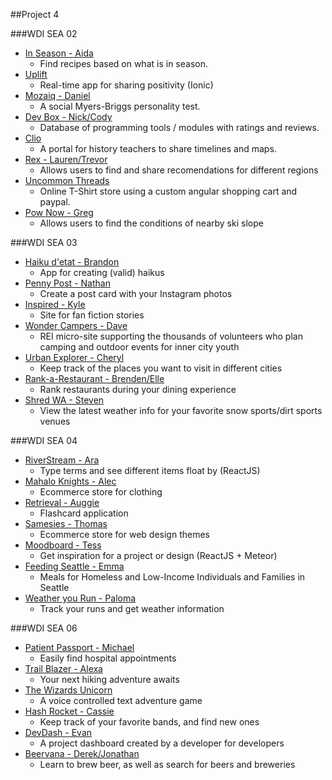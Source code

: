 ##Project  4

###WDI SEA 02

* [In Season - Aida](https://freshinseason.herokuapp.com/)
  * Find recipes based on what is in season.
* [Uplift](https://upliftapp.herokuapp.com)
  * Real-time app for sharing positivity (Ionic)
* [Mozaiq - Daniel](http://mozaiq.herokuapp.com/)
  * A social Myers-Briggs personality test.
* [Dev Box - Nick/Cody](https://devboxtools.herokuapp.com/)
  * Database of programming tools / modules with ratings and reviews.
* [Clio](https://clio-app.herokuapp.com/)
  * A portal for history teachers to share timelines and maps.
* [Rex - Lauren/Trevor](https://sendrex.herokuapp.com/)
  * Allows users to find and share recomendations for different regions
* [Uncommon Threads](https://uncommonthreads.herokuapp.com)
  * Online T-Shirt store using a custom angular shopping cart and paypal.
* [Pow Now - Greg](http://pow-now.herokuapp.com/)
  * Allows users to find the conditions of nearby ski slope

###WDI SEA 03

* [Haiku d'etat - Brandon](https://haiku-detat.herokuapp.com/)
  * App for creating (valid) haikus
* [Penny Post - Nathan](http://pennypost.herokuapp.com/)
  * Create a post card with your Instagram photos
* [Inspired - Kyle](https://infinspired.herokuapp.com/)
  * Site for fan fiction stories
* [Wonder Campers - Dave](https://wondercampers.herokuapp.com/)
  * REI micro-site supporting the thousands of volunteers who plan camping and outdoor events for inner city youth
* [Urban Explorer - Cheryl](https://urbanexplorer.herokuapp.com/)
  * Keep track of the places you want to visit in different cities
* [Rank-a-Restaurant - Brenden/Elle](https://rankarestaurant.herokuapp.com/)
  * Rank restaurants during your dining experience
* [Shred WA - Steven](https://shredwa.herokuapp.com/)
  * View the latest weather info for your favorite snow sports/dirt sports venues

###WDI SEA 04

* [RiverStream - Ara](https://riverstream.herokuapp.com/)
  * Type terms and see different items float by (ReactJS)
* [Mahalo Knights - Alec](http://mahaloknights.herokuapp.com/)
  * Ecommerce store for clothing
* [Retrieval - Auggie](http://retrieval.herokuapp.com/)
  * Flashcard application
* [Samesies - Thomas](http://samesies.herokuapp.com/)
  * Ecommerce store for web design themes
* [Moodboard - Tess](https://mymoodboard.herokuapp.com/)
  * Get inspiration for a project or design (ReactJS + Meteor)
* [Feeding Seattle - Emma](https://feedingseattle.herokuapp.com/)
  * Meals for Homeless and Low-Income Individuals and Families in Seattle
* [Weather you Run - Paloma](http://weatheryourun.herokuapp.com/)
  * Track your runs and get weather information

###WDI SEA 06

* [Patient Passport - Michael](https://patientpassport.herokuapp.com/)
  * Easily find hospital appointments
* [Trail Blazer - Alexa](http://trailblazer1.herokuapp.com/)
  * Your next hiking adventure awaits
* [The Wizards Unicorn](https://thewizardsunicorn.herokuapp.com/)
  * A voice controlled text adventure game
* [Hash Rocket - Cassie](https://hashrocketmusic.herokuapp.com/)
  * Keep track of your favorite bands, and find new ones
* [DevDash - Evan](https://devdash.herokuapp.com/)
  * A project dashboard created by a developer for developers
* [Beervana - Derek/Jonathan](http://drinkbeervana.herokuapp.com/)
  * Learn to brew beer, as well as search for beers and breweries
